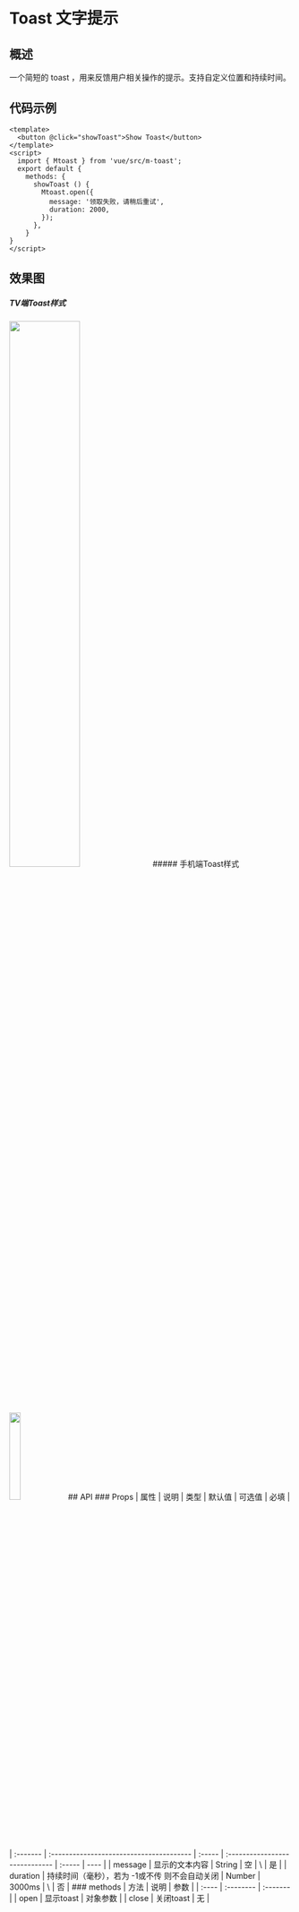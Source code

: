 # Toast 文字提示
## 概述

一个简短的 toast ，用来反馈用户相关操作的提示。支持自定义位置和持续时间。

## 代码示例
```
<template>
  <button @click="showToast">Show Toast</button>
</template>
<script>
  import { Mtoast } from 'vue/src/m-toast';
  export default {
    methods: {
      showToast () {
        Mtoast.open({
          message: '领取失败，请稍后重试',
          duration: 2000,
        });
      },
    }
}
</script>
```
## 效果图
##### TV端Toast样式
<img src="/vui/other/../assets/img/tv-toast.png" width="50%"/>
##### 手机端Toast样式
<img src="/vui/other/../assets/img/m-toast.png" width="20%"/>
## API
### Props
| 属性     | 说明                                     | 类型   | 默认值                         | 可选值 | 必填 |
| :------- | :--------------------------------------- | :----- | :----------------------------- | :----- | ---- |
| message  | 显示的文本内容                           | String | 空                             | \      | 是   |
| duration | 持续时间（毫秒），若为 -1或不传 则不会自动关闭 | Number | 3000ms | \      | 否   |
### methods
| 方法  | 说明      | 参数 |
| :---- | :-------- | :------- |
| open  | 显示toast | 对象参数 |
| close | 关闭toast | 无       |

